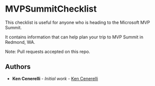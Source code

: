 # MVPSummitChecklist
This checklist is useful for anyone who is heading to the Microsoft MVP Summit.

It contains information that can help plan your trip to MVP Summit in Redmond, WA.

Note: Pull requests accepted on this repo.

## Authors

* **Ken Cenerelli** - *Initial work* - [Ken Cenerelli](https://github.com/kencenerelli)
